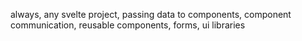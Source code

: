 always, any svelte project, passing data to components, component communication, reusable components, forms, ui libraries
